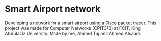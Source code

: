# Smart Airport network
Developing a network for a smart airport using a Cisco packet tracer.
This project was made for Computer Networks (CPIT370) at FCIT, King Abdulaziz University.
Made by me, Ahmed Taj and Ahmed Alsaadi.